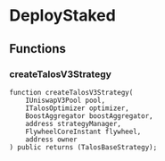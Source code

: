 # DeployStaked


## Functions
### createTalosV3Strategy


```solidity
function createTalosV3Strategy(
    IUniswapV3Pool pool,
    ITalosOptimizer optimizer,
    BoostAggregator boostAggregator,
    address strategyManager,
    FlywheelCoreInstant flywheel,
    address owner
) public returns (TalosBaseStrategy);
```

